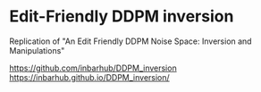 # Edit-Friendly DDPM inversion

Replication of "An Edit Friendly DDPM Noise Space: Inversion and Manipulations"

https://github.com/inbarhub/DDPM_inversion
https://inbarhub.github.io/DDPM_inversion/